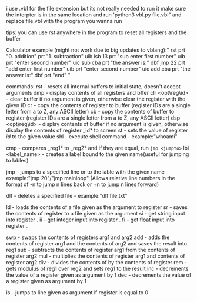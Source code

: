 i use .vbl for the file extension but its not really needed
to run it make sure the interpter is in the same location and run 'python3 vbl.py file.vbl" and replace file.vbl with the program you wanna run

tips:
you can use rst anywhere in the program to reset all registers and the buffer

Calculator example (might not work due to big updates to vblang):"
rst
prt "0. addition"
prt "1. subtraction"
uib
isb 13
prt "sub enter first number"
uib
prt "enter second number"
uic
sub
cba
prt "the answer is:"
dbf
jmp 22
prt "add enter first number"
uib
prt "enter second number"
uic
add
cba
prt "the answer is:"
dbf
prt "end"
"

commands:
rst - resets all internal buffers to initial state, doesn't accept arguments
dmp - display contents of all registers and bffer
clr <opt\\reg\\id> - clear buffer if no argument is given, otherwise clear the register with the given ID
cr<id> - copy the contents of register <id> to buffer (register IDs are a single letter from a to Z, any ASCII letter)
cb<id> - copy the contents of buffer to register <ID> (register IDs are a single letter from a to Z, any ASCII letter)
dsp <opt\\reg\\id> - display contents of buffer if no argument is given, otherwise display the contents of register \_id\* to screen
st<id> <value> - sets the value of register _id_ to the given value
shl <command> - execute shell command - example:"whoami"

cmp <reg1> <reg2> <jumpto> - compares \_reg1* to \_reg2* and if they are equal, run `jmp <jumpto>`
lbl <label_name> - creates a label bound to the given name(useful for jumping to lables)

jmp <jumpto> - jumps to a specified line or to the lable with the given name - example:"jmp 20"/"jmp mainloop" (Allows relative line numbers in the format of -n to jump n lines back or +n to jump n lines forward)

dlf <file> - deletes a specified file - example:"dlf file.txt"

ld<id> <file> - loads the contents of a file given as the argument to register <ID>
sr<id> <file> - saves the contents of register <ID> to a file given as the argument
si<id> - get string input into register <ID>.
ii<id> - get integer input into register <ID>.
fi<id> - get float input into register <ID>.

swp <reg1> <reg2> - swaps the contents of registers arg1 and arg2
add <reg1> <reg2> - adds the contents of register arg1 and the contents of arg2 and saves the result into reg1
sub <reg1> <reg2> - subtracts the contents of register arg1 from the contents of register arg2
mul <reg1> <reg2> - multiplies the contents of register arg1 and contents of register arg2
div <reg1> <reg2> - divides the contents of <ID given in arg1> by the contents of register <ID given in arg2>
rem <reg1> <reg2> - gets modulus of reg1 over reg2 and sets reg1 to the result
inc <reg1> - decrements the value of a register given as argument by 1
dec <reg1> - decrements the value of a register given as argument by 1

is<id> <jumpto> - jumps to line given as argument if register <id> is equal to 0
